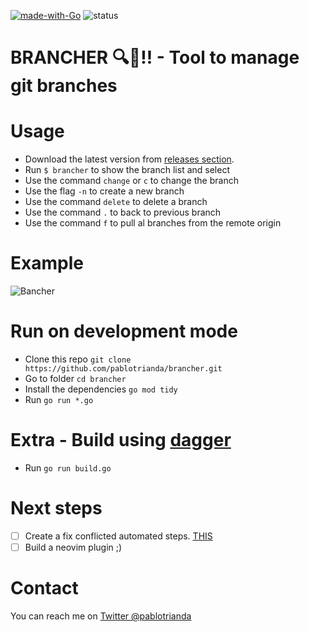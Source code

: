 [![made-with-Go](https://img.shields.io/badge/Made%20with-Go-1f425f.svg)](http://golang.org)
![status](https://github.com/pablotrianda/brancher/actions/workflows/go.yml/badge.svg)

# BRANCHER 🔍🌿!! - Tool to manage git branches
# Usage
* Download the latest version from [releases section](https://github.com/pablotrianda/brancher/releases). 
* Run `$ brancher` to show the branch list and select
* Use the command `change` or `c` to change the branch
* Use the flag `-n` to create a new branch
* Use the command `delete` to delete a branch
* Use the command `.` to back to previous branch
* Use the command `f` to pull al branches from the remote origin

# Example
![Bancher](https://media0.giphy.com/media/d6zP9HA60tiG788xkX/giphy.gif?cid=790b7611cf30827b13c0d1d134eb43844f90b94637fa065a&rid=giphy.gif&ct=g)


# Run on development mode
* Clone this repo `git clone https://github.com/pablotrianda/brancher.git`
* Go to folder `cd brancher`
* Install the dependencies `go mod tidy`
* Run `go run *.go`

# Extra - Build using [dagger](https://dagger.io)
* Run `go run build.go`

# Next steps
- [ ] Create a fix conflicted automated steps. [THIS](https://dev.to/smetankajakub/how-to-resolve-merge-conflicts-in-bitbucket-repository-with-git-bash-34ag)
- [ ] Build a neovim plugin ;) 

# Contact
You can reach me on [Twitter @pablotrianda](https://www.twitter.com/pablotrianda)

